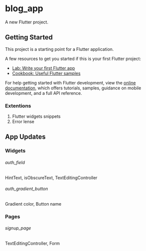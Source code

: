 # blog_app

A new Flutter project.

## Getting Started

This project is a starting point for a Flutter application.

A few resources to get you started if this is your first Flutter project:

- [Lab: Write your first Flutter app](https://docs.flutter.dev/get-started/codelab)
- [Cookbook: Useful Flutter samples](https://docs.flutter.dev/cookbook)

For help getting started with Flutter development, view the
[online documentation](https://docs.flutter.dev/), which offers tutorials,
samples, guidance on mobile development, and a full API reference.


### Extentions
  1. Flutter widgets snippets
  2. Error lense


## App Updates
### Widgets
###### auth_field
  HintText, isObscureText, TextEditingController

###### auth_gradient_button
  Gradient color, Button name

### Pages
###### signup_page
  TextEditingController, Form 